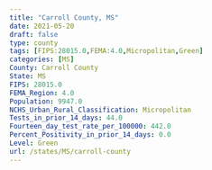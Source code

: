 ```yaml
---
title: "Carroll County, MS"
date: 2021-05-20
draft: false
type: county
tags: [FIPS:28015.0,FEMA:4.0,Micropolitan,Green]
categories: [MS]
County: Carroll County
State: MS
FIPS: 28015.0
FEMA_Region: 4.0
Population: 9947.0
NCHS_Urban_Rural_Classification: Micropolitan
Tests_in_prior_14_days: 44.0
Fourteen_day_test_rate_per_100000: 442.0
Percent_Positivity_in_prior_14_days: 0.0
Level: Green
url: /states/MS/carroll-county
---
```




